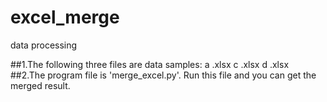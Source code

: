 # excel_merge
data processing

##1.The following three files are data samples:
  a .xlsx
  c .xlsx
  d .xlsx
##2.The program file is 'merge_excel.py'. Run this file and you can get the merged result.

